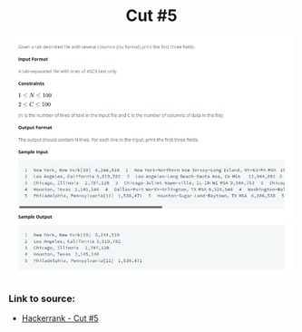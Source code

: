<h1 align="center">Cut #5</h1>

![alt text](https://github.com/matthew01lokiet/Github-repos-images/blob/main/Other/Bash/cut_%235.png)

### Link to source: 
- <a href="https://www.hackerrank.com/challenges/text-processing-cut-5/problem">Hackerrank - Cut #5</a>

